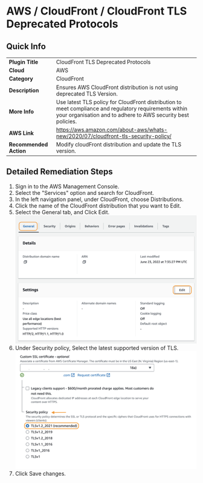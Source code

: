 # AWS / CloudFront / CloudFront TLS Deprecated Protocols

## Quick Info

| | |
|-|-|
| **Plugin Title** | CloudFront TLS Deprecated Protocols |
| **Cloud** | AWS |
| **Category** | CloudFront |
| **Description** | Ensures AWS CloudFront distribution is not using deprecated TLS Version. |
| **More Info** | Use latest TLS policy for CloudFront distribution to meet compliance and regulatory requirements within your organisation and to adhere to AWS security best policies. |
| **AWS Link** | https://aws.amazon.com/about-aws/whats-new/2020/07/cloudfront-tls-security-policy/ |
| **Recommended Action** | Modify cloudFront distribution and update the TLS version. |

## Detailed Remediation Steps
1. Sign in to the AWS Management Console.
2. Select the "Services" option and search for CloudFront.
3. In the left navigation panel, under CloudFront, choose Distributions.
4. Click the name of the CloudFront distribution that you want to Edit.
5. Select the General tab, and Click Edit. </br> <img src="/resources/aws/cloudfront/cloudfront-tls-deprecated-protocols/step5.png"/>
6. Under Security policy, Select the latest supported version of TLS.</br> <img src="/resources/aws/cloudfront/cloudfront-tls-deprecated-protocols/step6.png"/>
7. Click Save changes.


